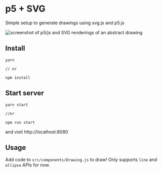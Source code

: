# p5 + SVG

Simple setup to generate drawings using svg.js and p5.js

![screenshot of p5/js and SVG renderings of an abstract drawing](https://pbs.twimg.com/media/Dpa3KGJXgAETTzf.png:large)

## Install
```
yarn

// or

npm install
```

## Start server
```
yarn start

//or

npm run start
```

and visit http://localhost:8080

## Usage

Add code to `src/components/Drawing.js` to draw! Only supports `line` and `ellipse` APIs for now.
